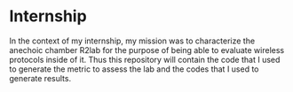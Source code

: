 # Internship
In the context of my internship, my mission was to characterize the anechoic chamber R2lab for the purpose of being able to evaluate wireless protocols inside of it. 
Thus this repository will contain the code that I used to generate the metric to assess the lab and the codes that I used to generate results.
